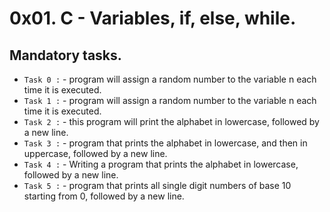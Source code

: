 # 0x01. C - Variables, if, else, while.

## Mandatory tasks.

* `Task 0 :` - program will assign a random number to the variable n each time it is executed.
* `Task 1 :` - program will assign a random number to the variable n each time it is executed.
* `Task 2 :` - this program will print the alphabet in lowercase, followed by a new line.
* `Task 3 :` - program that prints the alphabet in lowercase, and then in uppercase, followed by a new line.
* `Task 4 :` - Writing a program that prints the alphabet in lowercase, followed by a new line.
* `Task 5 :` - program that prints all single digit numbers of base 10 starting from 0, followed by a new line.

